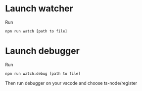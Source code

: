 # Launch watcher

Run

```bash
npm run watch [path to file]
```

# Launch debugger

Run

```bash
npm run watch:debug [path to file]
```

Then run debugger on your vscode and choose ts-node/register
